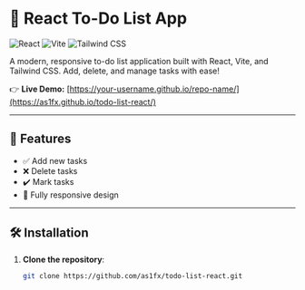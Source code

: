 # 📝 React To-Do List App

![React](https://img.shields.io/badge/React-20232A?style=for-the-badge&logo=react)
![Vite](https://img.shields.io/badge/Vite-B73BFE?style=for-the-badge&logo=vite)
![Tailwind CSS](https://img.shields.io/badge/Tailwind_CSS-38B2AC?style=for-the-badge&logo=tailwind-css)

A modern, responsive to-do list application built with React, Vite, and Tailwind CSS. Add, delete, and manage tasks with ease!

👉 **Live Demo:** [https://your-username.github.io/repo-name/](https://as1fx.github.io/todo-list-react/)


---

## 🚀 Features

- ✅ Add new tasks
- ❌ Delete tasks
- ✔️ Mark tasks
- 📱 Fully responsive design

---

## 🛠️ Installation

1. **Clone the repository**:
   ```bash
   git clone https://github.com/as1fx/todo-list-react.git
